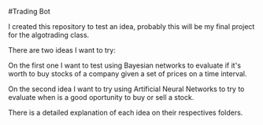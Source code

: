 #Trading Bot

I created this repository to test an idea, probably this will be my final project for the algotrading class.

There are two ideas I want to try:

On the first one I want to test using Bayesian networks to evaluate if it's worth to buy stocks of a company given a set of prices on a time interval.

On the second idea I want to try using Artificial Neural Networks to try to evaluate when is a good oportunity to buy or sell a stock.

There is a detailed explanation of each idea on their respectives folders.

